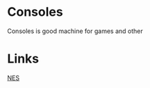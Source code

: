 # Consoles
Consoles is good machine for games and other

# Links
[NES](https://sapbot.github.io/Store/consoles/nes/)